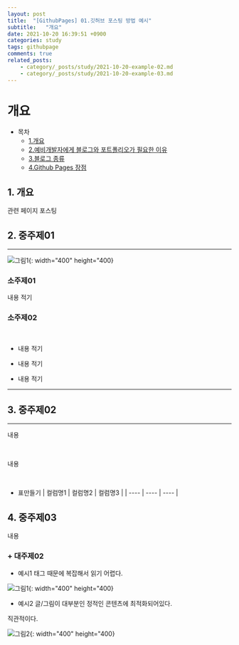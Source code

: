 ```yaml
---
layout: post
title:  "[GithubPages] 01.깃허브 포스팅 방법 예시"
subtitle:   "개요"
date: 2021-10-20 16:39:51 +0900
categories: study
tags: githubpage
comments: true
related_posts:
    - category/_posts/study/2021-10-20-example-02.md
    - category/_posts/study/2021-10-20-example-03.md
---
```


# 개요

- 목차
    - [1.개요](#개요)
    - [2.예비개발자에게 블로그와 포트폴리오가 필요한 이유](#2.예비개발자에게-블로그와-포트폴리오가-필요한-이유)
    - [3.블로그 종류](#3.블로그-종류)
    - [4.Github Pages 장점](#4.Github-Pages-장점)

## 1. 개요
관련 페이지 포스팅


## 2. 중주제01
---
![그림1](../../../../assets/img/study/githubpages/1.png){: width="400" height="400}

### 소주제01
내용 적기


### 소주제02
​

- 내용 적기

- 내용 적기

- 내용 적기

***

## 3. 중주제02
---
내용

​

내용

​

- 표만들기
| 컬럼명1 | 컬럼명2 | 컬럼명3 |
| ---- | ---- | ---- |

## 4. 중주제03

내용

### + 대주제02

* 예시1
태그 때문에 복잡해서 읽기 어렵다.

![그림1](../../../../assets/img/study/githubpages/2.png){: width="400" height="400}

* 예시2
글/그림이 대부분인 정적인 콘텐츠에 최적화되어있다.

직관적이다.

![그림2](../../../../assets/img/study/githubpages/2.png){: width="400" height="400}
